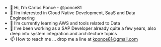 - 👋 Hi, I’m Carlos Ponce - @ponce81
- 👀 I’m interested in Cloud Native Development, SaaS and Data Engineering
- 🌱 I’m currently learning AWS and tools related to Data
- 💞️ I've been working as a SAP Developer already quite a few years, also deep into system integration and architecture topics
- 📫 How to reach me ... drop me a line at kponce81@gmail.com

<!---
ponce81/ponce81 is a ✨ special ✨ repository because its `README.md` (this file) appears on your GitHub profile.
You can click the Preview link to take a look at your changes.
--->
